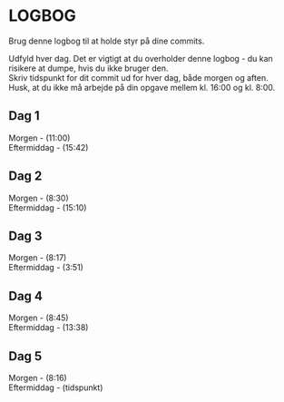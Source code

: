 # LOGBOG

Brug denne logbog til at holde styr på dine commits.

Udfyld hver dag. Det er vigtigt at du overholder denne logbog - du kan risikere at dumpe, hvis du ikke bruger den.  
Skriv tidspunkt for dit commit ud for hver dag, både morgen og aften.  
Husk, at du ikke må arbejde på din opgave mellem kl. 16:00 og kl. 8:00.

## Dag 1

Morgen - (11:00)  
Eftermiddag - (15:42)

## Dag 2

Morgen - (8:30)  
Eftermiddag - (15:10)

## Dag 3

Morgen - (8:17)  
Eftermiddag - (3:51)

## Dag 4

Morgen - (8:45)  
Eftermiddag - (13:38)

## Dag 5

Morgen - (8:16)  
Eftermiddag - (tidspunkt)
